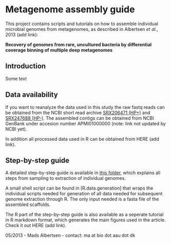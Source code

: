 # Metagenome assembly guide

This project contains scripts and tutorials on how to assemble individual microbial genomes from metagenomes, as described in Albertsen *et al*., 2013 (add link):

**Recovery of genomes from rare, uncultured bacteria by differential coverage binning of multiple deep metagenomes**

##  Introduction
Some text

## Data availability
If you want to reanalyze the data used in this study the raw fastq reads can be obtained from the NCBI short read archive [SRX206471 (HP+)](http://www.ncbi.nlm.nih.gov/sra/SRX206471?report=full) and [SRX247688 (HP-)](http://www.ncbi.nlm.nih.gov/sra/SRX247688?report=full). The assembled contigs can be obtained from NCBI GenBank under accesion number APMI01000000 (note: link not updated by NCBI yet). 

In addition all processed data used in R can be obtained from HERE (add link).

## Step-by-step guide
A detailed step-by-step guide is available in [this folder](https://github.com/MadsAlbertsen/multi-metagenome), which explains all steps from sampling to extraction of individual genomes.

A small shell script can be found in [R.data.generation] that wraps the individual scripts needed for generation of all data needed for subsequent genome extraction through R. The only input needed is a fasta file of the assembled scaffolds.

The R part of the step-by-step guide is also available as a seperate tutorial in R markdown format, which generates the main figures used in the article. Check it out HERE (add link).

05/2013 - Mads Albertsen - contact: ma at bio dot aau dot dk
